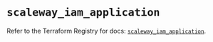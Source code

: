 # `scaleway_iam_application`

Refer to the Terraform Registry for docs: [`scaleway_iam_application`](https://registry.terraform.io/providers/scaleway/scaleway/2.49.0/docs/resources/iam_application).

